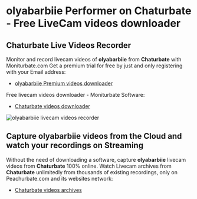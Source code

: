 # olyabarbiie Performer on Chaturbate - Free LiveCam videos downloader

## Chaturbate Live Videos Recorder

Monitor and record livecam videos of **olyabarbiie** from **Chaturbate** with Moniturbate.com
Get a premium trial for free by just and only registering with your Email address:
* [olyabarbiie Premium videos downloader](https://moniturbate.com/request-demo-licence-key.html)

Free livecam videos downloader - Moniturbate Software:
* [Chaturbate videos downloader](https://moniturbate.com/moniturbate-download-software.html)

![olyabarbiie livecam videos recorder](https://peachurnet.com/templates/moniturbate-software.png)


## Capture olyabarbiie videos from the Cloud and watch your recordings on Streaming

Without the need of downloading a software, capture **olyabarbiie** livecam videos from **Chaturbate** 100% online.
Watch Livecam archives from **Chaturbate** unlimitedly from thousands of existing recordings, only on Peachurbate.com and its websites network:
* [Chaturbate videos archives](https://peachurnet.com/)